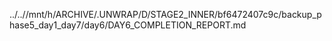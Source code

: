 ../..//mnt/h/ARCHIVE/.UNWRAP/D/STAGE2_INNER/bf6472407c9c/backup_phase5_day1_day7/day6/DAY6_COMPLETION_REPORT.md